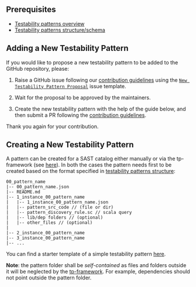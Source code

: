 ## Prerequisites
- [Testability patterns overview](./Testability-Patterns.md)
- [Testability patterns structure/schema](./Testability-patterns-structure.md)

## Adding a New Testability Pattern

If you would like to propose a new testability pattern to be added to the GitHub repository, please:

1. Raise a GitHub issue following our [contribution guidelines](./contribution-guidelines) using the [`New Testability Pattern Proposal`](https://github.com/testable-eu/sast-testability-patterns/issues/new?assignees=&labels=ACK_WAITING%2C+NEW_TP&template=1--new-testability-pattern-proposal.md&title=New+TP+Proposal%3A+%5BPUT_TARGET_TP_NAME_HERE%5D) issue template.

2. Wait for the proposal to be approved by the maintainers. 

3. Create the new testability pattern with the help of the guide below, and then submit a PR following the [contribution guidelines](./contribution-guidelines).

Thank you again for your contribution.

## Creating a New Testability Pattern

A pattern can be created for a SAST catalog either manually or via the tp-framework (see [here](https://github.com/testable-eu/sast-tp-framework)). In both the cases the pattern needs first to be created based on the format specified in [testability patterns structure](./testability-patterns-structure.md):

```
00_pattern_name
|-- 00_pattern_name.json
|-- README.md
|-- 1_instance_00_pattern_name
|   |-- 1_instance_00_pattern_name.json
|   |-- pattern_src_code // (file or dir)
|   |-- pattern_discovery_rule.sc // scala query
|   |-- lib/dep folders // (optional)
|   |-- other_files // (optional)
|
|-- 2_instance_00_pattern_name
|-- 3_instance_00_pattern_name
|-- ...

```

You can find a starter template of a simple testability pattern [here](https://github.com/testable-eu/sast-testability-patterns/tree/master/pattern_template).


**Note**: the pattern folder shall be _self-contained_ as files and folders outside it will be neglected by the [tp-framework](https://github.com/testable-eu/sast-tp-framework). For example, dependencies should not point outside the pattern folder.



